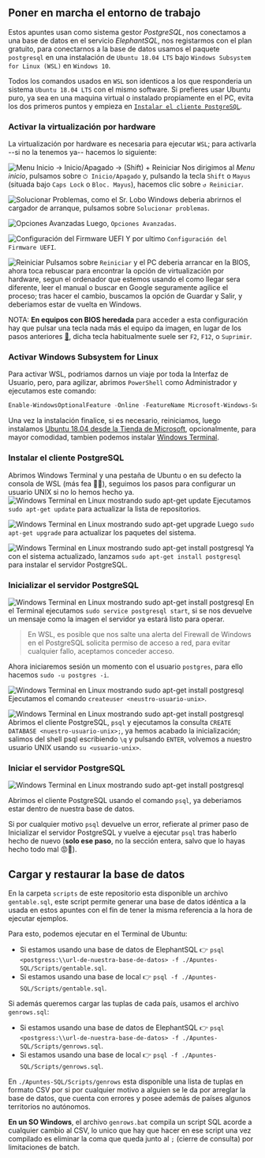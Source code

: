 ## Poner en marcha el entorno de trabajo
Estos apuntes usan como sistema gestor *PostgreSQL*, nos conectamos a una base de datos en el servicio *ElephantSQL*, nos registarmos con el plan gratuito, para conectarnos a la base de datos usamos el paquete `postgresql` en una instalación de `Ubuntu 18.04 LTS` bajo `Windows Subsystem for Linux (WSL)` en `Windows 10`.

Todos los comandos usados en `WSL` son identicos a los que responderia un sistema `Ubuntu 18.04 LTS` con el mismo software. Si prefieres usar Ubuntu puro, ya sea en una maquina virtual o instalado propiamente en el PC, evita los dos primeros puntos y empieza en [`Instalar el cliente PostgreSQL`](#instalar-el-cliente-postgresql).


### Activar la virtualización por hardware
La virtualización por hardware es necesaria para ejecutar `WSL`; para activarla --si no la tenemos ya-- hacemos lo siguiente:

![Menu Inicio -> Inicio/Apagado -> (Shift) + Reiniciar](./README_imgs/1_1.png?raw=true)
Nos dirigimos al *Menu inicio*, pulsamos sobre `⏻ Inicio/Apagado` y, pulsando la tecla `Shift` o `Mayus` (situada bajo `Caps Lock` o `Bloc. Mayus`), hacemos clic sobre `↺ Reiniciar`.

![Solucionar Problemas, como el Sr. Lobo](./README_imgs/1_2.png?raw=true)
Windows deberia abrirnos el cargador de arranque, pulsamos sobre `Solucionar problemas`. 

![Opciones Avanzadas](./README_imgs/1_3.png?raw=true)
Luego, `Opciones Avanzadas`.

![Configuración del Firmware UEFI](./README_imgs/1_4.png?raw=true)
Y por ultimo `Configuración del Firmware UEFI`. 

![Reiniciar](./README_imgs/1_5.png?raw=true)
Pulsamos sobre `Reiniciar` y el PC deberia arrancar en la BIOS, ahora toca rebuscar para encontrar la opción de virtualización por hardware, segun el ordenador que estemos usando el como llegar sera diferente, leer el manual o buscar en Google seguramente agilice el proceso; tras hacer el cambio, buscamos la opción de Guardar y Salir, y deberiamos estar de vuelta en Windows.

NOTA: **En equipos con BIOS heredada** para acceder a esta configuración hay que pulsar una tecla nada más el equipo da imagen, en lugar de los pasos anteriores [💩](https://www.google.com/search?q=uefi+memes&tbm=isch), dicha tecla habitualmente suele ser `F2`, `F12`, o `Suprimir`.

### Activar Windows Subsystem for Linux
Para activar WSL, podriamos darnos un viaje por toda la Interfaz de Usuario, pero, para agilizar, abrimos `PowerShell` como Administrador y ejecutamos este comando:

```powershell
Enable-WindowsOptionalFeature -Online -FeatureName Microsoft-Windows-Subsystem-Linux
```

Una vez la instalación finalice, si es necesario, reiniciamos, luego instalamos [Ubuntu 18.04 desde la Tienda de Microsoft](https://www.microsoft.com/store/apps/9N9TNGVNDL3Q), opcionalmente, para mayor comodidad, tambien podemos instalar [Windows Terminal](https://aka.ms/windowsterminal).

### Instalar el cliente PostgreSQL
Abrimos Windows Terminal y una pestaña de Ubuntu o en su defecto la consola de WSL (más fea 👨‍💻), seguimos los pasos para configurar un usuario UNIX si no lo hemos hecho ya. 
![Windows Terminal en Linux mostrando sudo apt-get update](./README_imgs/2_0.PNG?raw=true)
Ejecutamos ```sudo apt-get update``` para actualizar la lista de repositorios.

![Windows Terminal en Linux mostrando sudo apt-get upgrade](./README_imgs/2_1.PNG?raw=true)
Luego ```sudo apt-get upgrade``` para actualizar los paquetes del sistema.

![Windows Terminal en Linux mostrando sudo apt-get install postgresql](./README_imgs/2_2.PNG?raw=true)
Ya con el sistema actualizado, lanzamos ```sudo apt-get install postgresql``` para instalar el servidor PostgreSQL.

### Inicializar el servidor PostgreSQL
![Windows Terminal en Linux mostrando sudo apt-get install postgresql](./README_imgs/2_3.PNG?raw=true)
En el Terminal ejecutamos `sudo service postgresql start`, si se nos devuelve un mensaje como la imagen el servidor ya estará listo para operar.

> En WSL, es posible que nos salte una alerta del Firewall de Windows en el PostgreSQL solicita permiso de acceso a red, para evitar cualquier fallo, aceptamos conceder acceso.

Ahora iniciaremos sesión un momento con el usuario `postgres`, para ello hacemos `sudo -u postgres -i`.

![Windows Terminal en Linux mostrando sudo apt-get install postgresql](./README_imgs/2_5.PNG?raw=true)
Ejecutamos el comando `createuser <neustro-usuario-unix>`.

![Windows Terminal en Linux mostrando sudo apt-get install postgresql](./README_imgs/2_6.PNG?raw=true)
Abrimos el cliente PostgreSQL, `psql` y ejecutamos la consulta ```CREATE DATABASE <nuestro-usuario-unix>;```, ya hemos acabado la inicialización; salimos del shell psql escribiendo `\q` y pulsando `ENTER`, volvemos a nuestro usuario UNIX usando `su <usuario-unix>`.

### Iniciar el servidor PostgreSQL
![Windows Terminal en Linux mostrando sudo apt-get install postgresql](./README_imgs/2_7.PNG?raw=true)

Abrimos el cliente PostgreSQL usando el comando `psql`, ya deberiamos estar dentro de nuestra base de datos.

Si por cualquier motivo `psql` devuelve un error, refierate al primer paso de Inicializar el servidor PostgreSQL y vuelve a ejecutar `psql` tras haberlo hecho de nuevo (**solo ese paso**, no la sección entera, salvo que lo hayas hecho todo mal 😡🔫).

## Cargar y restaurar la base de datos
En la carpeta `scripts` de este repositorio esta disponible un archivo `gentable.sql`, este script permite generar una base de datos idéntica a la usada en estos apuntes con el fin de tener la misma referencia a la hora de ejecutar ejemplos.

Para esto, podemos ejecutar en el Terminal de Ubuntu: 

- Si estamos usando una base de datos de ElephantSQL 👉 `psql <postgress:\\url-de-nuestra-base-de-datos> -f ./Apuntes-SQL/Scripts/gentable.sql`.
- Si estamos usando una base de local 👉 `psql -f ./Apuntes-SQL/Scripts/gentable.sql`.

Si además queremos cargar las tuplas de cada país, usamos el archivo `genrows.sql`:

- Si estamos usando una base de datos de ElephantSQL 👉 `psql <postgress:\\url-de-nuestra-base-de-datos> -f ./Apuntes-SQL/Scripts/genrows.sql`.
- Si estamos usando una base de local 👉 `psql -f ./Apuntes-SQL/Scripts/genrows.sql`.

En `./Apuntes-SQL/Scripts/genrows` esta disponible una lista de tuplas en formato CSV por si por cualquier motivo a alguien se le da por arreglar la base de datos, que cuenta con errores y posee además de países algunos territorios no autónomos. 

**En un SO Windows**, el archivo `genrows.bat` compila un script SQL acorde a cualquier cambio al CSV, lo unico que hay que hacer en ese script una vez compilado es eliminar la coma que queda junto al `;` (cierre de consulta) por limitaciones de batch.